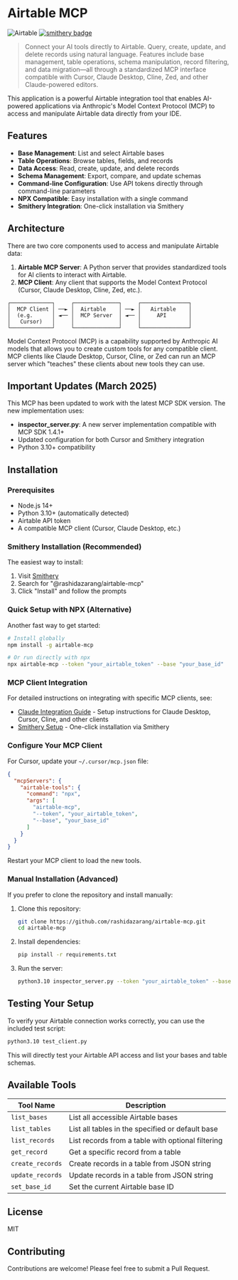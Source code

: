 # Airtable MCP

![Airtable](https://img.shields.io/badge/Airtable-18BFFF?style=for-the-badge&logo=Airtable&logoColor=white)
[![smithery badge](https://smithery.ai/badge/@rashidazarang/airtable-mcp)](https://smithery.ai/server/@rashidazarang/airtable-mcp)

> Connect your AI tools directly to Airtable. Query, create, update, and delete records using natural language. Features include base management, table operations, schema manipulation, record filtering, and data migration—all through a standardized MCP interface compatible with Cursor, Claude Desktop, Cline, Zed, and other Claude-powered editors.

This application is a powerful Airtable integration tool that enables AI-powered applications via Anthropic's Model Context Protocol (MCP) to access and manipulate Airtable data directly from your IDE.

## Features

- **Base Management**: List and select Airtable bases
- **Table Operations**: Browse tables, fields, and records
- **Data Access**: Read, create, update, and delete records
- **Schema Management**: Export, compare, and update schemas
- **Command-line Configuration**: Use API tokens directly through command-line parameters
- **NPX Compatible**: Easy installation with a single command
- **Smithery Integration**: One-click installation via Smithery

## Architecture

There are two core components used to access and manipulate Airtable data:

1. **Airtable MCP Server**: A Python server that provides standardized tools for AI clients to interact with Airtable.
2. **MCP Client**: Any client that supports the Model Context Protocol (Cursor, Claude Desktop, Cline, Zed, etc.).

```
┌─────────────┐     ┌──────────────┐     ┌───────────────┐
│  MCP Client │ ──► │  Airtable    │ ──► │   Airtable    │
│  (e.g.      │ ◄── │  MCP Server  │ ◄── │     API       │
│   Cursor)   │     │              │     │               │
└─────────────┘     └──────────────┘     └───────────────┘
```

Model Context Protocol (MCP) is a capability supported by Anthropic AI models that allows you to create custom tools for any compatible client. MCP clients like Claude Desktop, Cursor, Cline, or Zed can run an MCP server which "teaches" these clients about new tools they can use.

## Important Updates (March 2025)

This MCP has been updated to work with the latest MCP SDK version. The new implementation uses:

- **inspector_server.py**: A new server implementation compatible with MCP SDK 1.4.1+
- Updated configuration for both Cursor and Smithery integration
- Python 3.10+ compatibility

## Installation

### Prerequisites

- Node.js 14+
- Python 3.10+ (automatically detected)
- Airtable API token
- A compatible MCP client (Cursor, Claude Desktop, etc.)

### Smithery Installation (Recommended)

The easiest way to install:

1. Visit [Smithery](https://smithery.ai)
2. Search for "@rashidazarang/airtable-mcp"
3. Click "Install" and follow the prompts

### Quick Setup with NPX (Alternative)

Another fast way to get started:

```bash
# Install globally
npm install -g airtable-mcp

# Or run directly with npx
npx airtable-mcp --token "your_airtable_token" --base "your_base_id"
```

### MCP Client Integration

For detailed instructions on integrating with specific MCP clients, see:

- [Claude Integration Guide](CLAUDE_INTEGRATION.md) - Setup instructions for Claude Desktop, Cursor, Cline, and other clients
- [Smithery Setup](https://smithery.ai/server/@rashidazarang/airtable-mcp) - One-click installation via Smithery

### Configure Your MCP Client

For Cursor, update your `~/.cursor/mcp.json` file:

```json
{
  "mcpServers": {
    "airtable-tools": {
      "command": "npx",
      "args": [
        "airtable-mcp",
        "--token", "your_airtable_token",
        "--base", "your_base_id"
      ]
    }
  }
}
```

Restart your MCP client to load the new tools.

### Manual Installation (Advanced)

If you prefer to clone the repository and install manually:

1. Clone this repository:
   ```bash
   git clone https://github.com/rashidazarang/airtable-mcp.git
   cd airtable-mcp
   ```

2. Install dependencies:
   ```bash
   pip install -r requirements.txt
   ```

3. Run the server:
   ```bash
   python3.10 inspector_server.py --token "your_airtable_token" --base "your_base_id"
   ```

## Testing Your Setup

To verify your Airtable connection works correctly, you can use the included test script:

```bash
python3.10 test_client.py
```

This will directly test your Airtable API access and list your bases and table schemas.

## Available Tools

| Tool Name | Description |
|-----------|-------------|
| `list_bases` | List all accessible Airtable bases |
| `list_tables` | List all tables in the specified or default base |
| `list_records` | List records from a table with optional filtering |
| `get_record` | Get a specific record from a table |
| `create_records` | Create records in a table from JSON string |
| `update_records` | Update records in a table from JSON string |
| `set_base_id` | Set the current Airtable base ID |

## License

MIT

## Contributing

Contributions are welcome! Please feel free to submit a Pull Request.